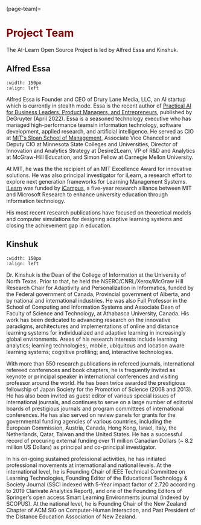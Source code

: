 (page-team)=
# <font color="maroon">Project Team</font>

The AI-Learn Open Source Project is led by Alfred Essa and Kinshuk.

## Alfred Essa
```{image} /images/alfredessa.jpg
:width: 150px
:align: left
```

Alfred Essa is Founder and CEO of Drury Lane Media, LLC, an AI startup which is currently in stealth mode. Essa is the recent author of [Practical AI for Business Leaders, Product Managers, and Entrepreneurs](https://www.amazon.com/Practical-Business-Leaders-Managers-Entrepreneurs/dp/1501514644/ref=sr_1_1?crid=12AYGU0B26JFI&keywords=alfred+essa+practical+ai&qid=1675085773&sprefix=alfred+essa+practical+ai%2Caps%2C72&sr=8-1&ufe=app_do%3Aamzn1.fos.006c50ae-5d4c-4777-9bc0-4513d670b6bc), published by DeGruyter (April 2022). Essa is a seasoned technology executive who has managed high-performance teamsin information technology, software development, applied research, and artificial intelligence. He served as CIO at [MIT's Sloan School of Management](https://mitsloan.mit.edu/), Associate Vice Chancellor and Deputy CIO at Minnesota State Colleges and Universities, Director of Innovation and Analytics Strategy at Desire2Learn, VP of R&D and Analytics at McGraw-Hill Education, and Simon Fellow at Carnegie Mellon University. 

At MIT, he was the the recipient of an MIT Excellence Award for innovative solutions. He was also principal investigator for iLearn, a research effort to explore next generation frameworks for Learning Management Systems. [iLearn](https://web.mit.edu/edtech/casestudies/lms.html) was funded by [iCampus](https://icampus.mit.edu/), a five-year research alliance between MIT and Microsoft Research to enhance university education through information technology. 

His most recent research publications have focused on theoretical models and computer simulations for designing adaptive learning systems and closing the achievement gap in education.


## Kinshuk

```{image} /images/kinshuk.jpg
:width: 150px
:align: left
```

Dr. Kinshuk is the Dean of the College of Information at the University of North Texas. Prior to that, he held the NSERC/CNRL/Xerox/McGraw Hill Research Chair for Adaptivity and Personalization in Informatics, funded by the Federal government of Canada, Provincial government of Alberta, and by national and international industries. He was also Full Professor in the School of Computing and Information Systems and Associate Dean of Faculty of Science and Technology, at Athabasca University, Canada. His work has been dedicated to advancing research on the innovative paradigms, architectures and implementations of online and distance learning systems for individualized and adaptive learning in increasingly global environments. Areas of his research interests include learning analytics; learning technologies;, mobile, ubiquitous and location aware learning systems; cognitive profiling; and, interactive technologies.

With more than 550 research publications in refereed journals, international refereed conferences and book chapters, he is frequently invited as keynote or principal speaker in international conferences and visiting professor around the world. He has been twice awarded the prestigious fellowship of Japan Society for the Promotion of Science (2008 and 2013). He has also been invited as guest editor of various special issues of international journals, and continues to serve on a large number of editorial boards of prestigious journals and program committees of international conferences. He has also served on review panels for grants for the governmental funding agencies of various countries, including the European Commission, Austria, Canada, Hong Kong, Israel, Italy, the Netherlands, Qatar, Taiwan and the United States. He has a successful record of procuring external funding over 11 million Canadian Dollars (~ 8.2 million US Dollars) as principal and co-principal investigator.

In his on-going sustained professional activities, he has initiated professional movements at international and national levels. At the international level, he is Founding Chair of IEEE Technical Committee on Learning Technologies, Founding Editor of the Educational Technology & Society Journal (SSCI indexed with 5-Year impact factor of 2.720 according to 2019 Clarivate Analytics Report), and one of the Founding Editors of Springer’s open access Smart Learning Environments journal (indexed by SCOPUS). At the national level, he is Founding Chair of the New Zealand Chapter of ACM SIG on Computer-Human Interaction, and Past President of the Distance Education Association of New Zealand.


